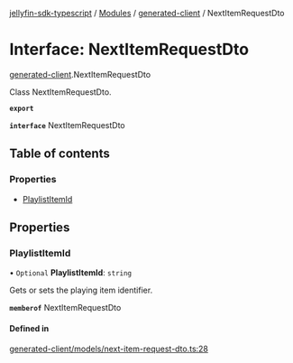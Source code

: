 [jellyfin-sdk-typescript](../README.md) / [Modules](../modules.md) / [generated-client](../modules/generated_client.md) / NextItemRequestDto

# Interface: NextItemRequestDto

[generated-client](../modules/generated_client.md).NextItemRequestDto

Class NextItemRequestDto.

**`export`**

**`interface`** NextItemRequestDto

## Table of contents

### Properties

- [PlaylistItemId](generated_client.NextItemRequestDto.md#playlistitemid)

## Properties

### PlaylistItemId

• `Optional` **PlaylistItemId**: `string`

Gets or sets the playing item identifier.

**`memberof`** NextItemRequestDto

#### Defined in

[generated-client/models/next-item-request-dto.ts:28](https://github.com/thornbill/jellyfin-sdk-typescript/blob/7534c86/src/generated-client/models/next-item-request-dto.ts#L28)
